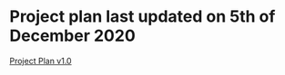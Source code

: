 
Project plan last updated on 5th of December 2020
====== 

[Project Plan v1.0](https://docs.google.com/document/d/1vGmGkTDqoIbyQQ5ZEBZdgNOfxL3GJw9S6zNVizKQDdQ/edit?usp=sharing)
